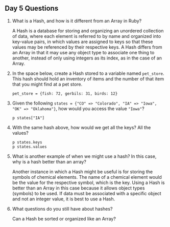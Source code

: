 ## Day 5 Questions

1. What is a Hash, and how is it different from an Array in Ruby?  

   A Hash is a database for storing and organizing an unordered collection of data, where each element is referred to by name and organized into key-value pairs, in which values are assigned to keys so that these values may be referenced by their respective keys. A Hash differs from an Array in that it may use any object type to associate one thing to another, instead of only using integers as its index, as in the case of an Array.

1. In the space below, create a Hash stored to a variable named `pet_store`.  This hash should hold an inventory of items and the number of that item that you might find at a pet store.  

   ```
   pet_store = {fish: 72, gerbils: 31, birds: 12}
   ```

1. Given the following `states = {"CO" => "Colorado", "IA" => "Iowa", "OK" => "Oklahoma"}`, how would you access the value `"Iowa"`?  

   ```
   p states["IA"]
   ```

1. With the same hash above, how would we get all the keys?  All the values?  

   ```
   p states.keys
   p states.values
   ```

1. What is another example of when we might use a hash?  In this case, why is a hash better than an array?  

   Another instance in which a Hash might be useful is for storing the symbols of chemical elements. The name of a chemical element would be the value for the respective symbol, which is the key. Using a Hash is better than an Array in this case because it allows object types (symbols) to be used. If data must be associated with a specific object and not an integer value, it is best to use a Hash.

1. What questions do you still have about hashes?  

   Can a Hash be sorted or organized like an Array?  
